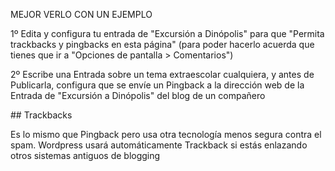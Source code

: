 MEJOR VERLO CON UN EJEMPLO

1º Edita y configura tu entrada de "Excursión a Dinópolis" para que "Permita trackbacks y pingbacks en esta página" \(para poder hacerlo acuerda que tienes que ir a "Opciones de pantalla &gt; Comentarios"\)

2º Escribe una Entrada sobre un tema extraescolar cualquiera, y antes de Publicarla, configura que se envíe un Pingback a la dirección web de la Entrada de "Excursión a Dinópolis" del blog de un compañero



\#\# Trackbacks

Es lo mismo que Pingback pero usa otra tecnología menos segura contra el spam. Wordpress usará automáticamente Trackback si estás enlazando otros sistemas antiguos de blogging

